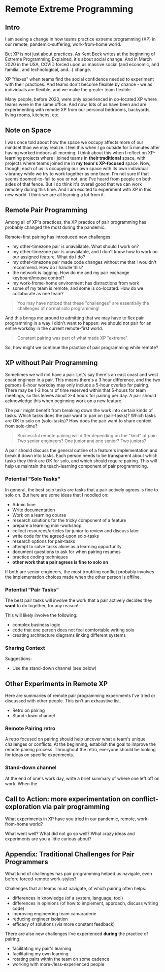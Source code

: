 # Remote Extreme Programming

## Intro

I am seeing a change in how teams practice extreme programming (XP) in our remote, pandemic-suffering, work-from-home world. 

But XP is not just about practices. As Kent Beck writes at the beginning of Extreme Programming Explained, it's about social change. 
And in March 2020 in the USA, COVID forced upon us massive social (and economic, and familial, and technological, and...) change.

XP "flexes" when teams find the social confidence needed to experiment with their practices. 
And teams don't become flexible by chance - we as individuals are flexible, and we make the greater team flexible.

Many people, before 2020, were only experienced in co-located XP where teams were in the same office.
And now, lots of us have been and are experimenting with remote XP from our personal bedrooms, backyards, living rooms, kitchens, etc.

## Note on Space

I was once told about how the space we occupy affects more of our mindset than we may realize.
I feel this when I go outside for 5 minutes after having worked indoors all morning.
I think about this when I reflect on XP-learning projects where I joined teams in **their traditional** space, 
with projects where teams joined me in **my team's XP-focused** space.
Now, though, each of us is occupying our own space with its own individual vibrancy while we try to work together as one team.
I'm not sure if that seems doomed-to-fail to you or not, and I've heard from people on both sides of that fence.
But I do think it's overall good that we can work remotely during this time. 
And I am excited to experiment with XP in this new world. 
I think we are all learning a lot from it.

## Remote Pair Programming

Among all of XP's practices, the XP practice of pair programming has probably changed the most during the pandemic.

Remote-first pairing has introduced new challenges:

* my other-timezone pair is unavailable. What should I work on?
* my other-timezone pair is unavailable, and I don't know how to work on our assigned feature. What do I do?
* my other-timezone pair made code changes without me that I wouldn't recommend. How do I handle this?
* the network is lagging. How do me and my pair exchange keyboard/mouse control?
* my work-frome-home environment has distractions from work
* some of my team is remote, and some is co-located. How do we collaborate as one team?

> You may have noticed that these "challenges" are essentially the challenges of normal solo programming!

And this brings me around to admitting that we may have to flex pair programming in a way I didn't want to happen: 
we should not pair for an entire workday in the current remote-first world.

> Constant pairing was part of what made XP "extreme". 

So, how might we continue the practice of pair programming while remote?


## XP without Pair Programming

Sometimes we will not have a pair.
Let's say there's an east coast and west coast engineer in a pair.
This means there's a 3 hour difference, and the two persons 8-hour workday may only include a 5-hour overlap for pairing.
There may be 1-2 hours of time reserved within that 5-hours for team meetings, so this leaves about 3-4 hours for pairing per day.
A pair should acknowledge this when beginning work on a new feature.

The pair might benefit from breaking down the work into certain kinds of tasks.
Which tasks does the pair want to pair on (pair-tasks)?
Which tasks are OK to solo on (solo-tasks)?
How does the pair want to share context from solo-time?

> Successful remote pairing will differ depending on the "kind" of pair:
> Two senior engineers? One junior and one senior? Two juniors?

A pair should discuss the general outline of a feature's implementation and break it down into tasks.
Each person needs to be transparent about which tasks they think are OK for solo, and which should require pairing.
This will help us maintain the teach-learning component of pair programmoing.

### Potential "Solo Tasks"

In general, the best solo tasks are tasks that a pair actively agrees is fine to solo on.
But here are some ideas that I noodled on:

* Admin time
* Write documentation
* Work on a learning course
* research solutions for the tricky component of a feature
* prepare a learning mini-workshop
* collect resources/articles for junior to review and discuss later
* write code for the agreed-upon solo-tasks
* research options for pair-tasks
* attempt to solve tasks alone as a learning opportunity
* document questions to ask for when pairing resumes
* practice coding techniques
* **other work that a pair agrees is fine to solo on**

If both are senior engineers, the most troubling conflict probably involves the implementation choices made when the other person is offline.

### Potential "Pair Tasks"

The best pair tasks will involve the work that a pair actively decides they **want** to do together, for any reason!

This will likely involve the following:

* complex business logic
* code that one person does not feel comfortable writing solo
* creating architecture diagrams linking different systems

### Sharing Context

Suggestions:
* Use the stand-down channel (see below)

## Other Experiments in Remote XP

Here are summaries of remote pair programming experiments I've tried or discussed with other people.
This isn't an exhaustive list.

* Retro on pairing
* Stand-down channel

### Remote Pairing retro
A retro focused on pairing should help uncover what a team's unique challenges or conflicts.
At the beginning, establish the goal to improve the remote pairing process.
Throughout the retro, everyone should be looking for ideas on specific experiments.

### Stand-down channel
At the end of one's work day, write a brief summary of where one left off on work. When the

## Call to Action: more experimentation on conflict-exploration via pair programming

What experiments in XP have you tried in our pandemic, remote, work-from-home world?

What went well? 
What did not go so well? 
What crazy ideas and experiments are you a little curious about?


## Appendix: Traditional Challenges for Pair Programmers

What kind of challenges has pair programming helped us navigate, even before forced-remote work-styles?

Challenges that all teams must navigate, of which pairing often helps:
* differences in knowledge (of a system, language, tool)
* differences in opinions (of how to implement, approach, discuss writing code)
* improving engineering team camaraderie
* reducing engineer isolation
* efficacy of solutions (via more constant feedback)

There are also new challenges I've experienced **during** the practice of pairing:
* facilitating my pair's learning
* facilitating my own learning
* rotating pairs within the team on some cadence
* working with more-/less-experienced people